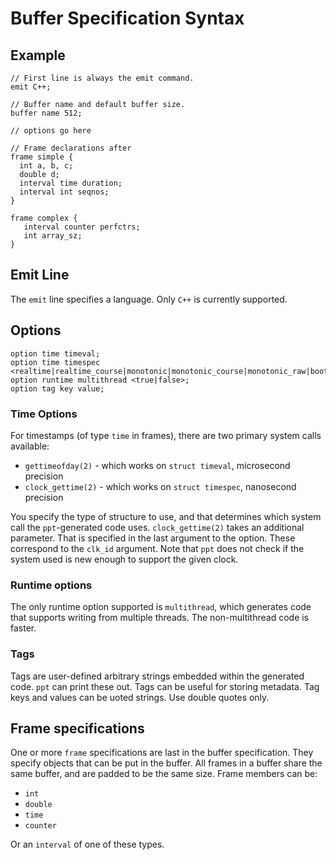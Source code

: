 # Buffer Specification Syntax

## Example

```
// First line is always the emit command.
emit C++;

// Buffer name and default buffer size.
buffer name 512;

// options go here

// Frame declarations after
frame simple {
  int a, b, c;
  double d;
  interval time duration;
  interval int seqnos;
}

frame complex {
   interval counter perfctrs;
   int array_sz;
}
```

## Emit Line
The `emit` line specifies a language.  Only `C++` is currently supported.

## Options

```
option time timeval;
option time timespec <realtime|realtime_course|monotonic|monotonic_course|monotonic_raw|boottime|proc_cputime|thread_cputime>;
option runtime multithread <true|false>;
option tag key value;
```

### Time Options
For timestamps (of type `time` in frames), there are two primary system calls available:

  - `gettimeofday(2)` - which works on `struct timeval`, microsecond precision
  - `clock_gettime(2)` - which works on `struct timespec`, nanosecond precision

You specify the type of structure to use, and that determines which system call the `ppt`-generated
code uses.  `clock_gettime(2)` takes an additional parameter.  That is specified in the last
argument to the option.  These correspond to the `clk_id` argument.  Note that `ppt` does not check
if the system used is new enough to support the given clock.


### Runtime options

The only runtime option supported is `multithread`, which generates code that supports writing from
multiple threads.  The non-multithread code is faster.

### Tags

Tags are user-defined arbitrary strings embedded within the generated code.  `ppt` can print these
out.  Tags can be useful for storing metadata.  Tag keys and values can be uoted strings.  Use
double quotes only.

## Frame specifications

One or more `frame` specifications are last in the buffer specification.  They specify objects that
can be put in the buffer.  All frames in a buffer share the same buffer, and are padded to be the
same size.  Frame members can be:

  - `int`
  - `double`
  - `time`
  - `counter`

Or an `interval` of one of these types.
